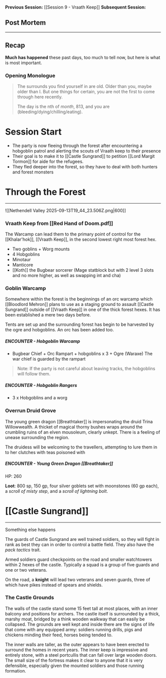 **Previous Session:** [[Session 9 - Vraath Keep]]
**Subsequent Session:**
## Post Mortem
---


## Recap
**Much has happened** these past days, too much to tell now, but here is what is most important.

### Opening Monologue
> The surrounds you find yourself in are old. Older than you, maybe older than I. But one things for certain, you are not the first to come through here recently.
> 
> The day is the nth of *month*, 813, and you are (bleeding/dying/chilling/eating).

# Session Start
- The party is now fleeing through the forest after encountering a hobgoblin patrol and alerting the scouts of Vraath keep to their presence
- Their goal is to make it to [[Castle Sungrand]] to petition [[Lord Margit Tormon]] for aide for the refugees.
- They fled deeper into the forest, so they have to deal with both hunters and forest monsters

# Through the Forest
---
![[Nethendell Valley 2025-09-13T19_44_23.506Z.png|600]]
### Vraath Keep from [[Red Hand of Doom.pdf]]
The Warcamp can lead them to the primary point of control for the [[Khalar'hok]], [[Vraath Keep]], in the second lowest right most forest hex.
- Two goblins + Worg mounts
- 4 Hobgoblins
- Minotaur
- Manticore
- [[Koth]] the Bugbear sorcerer (Mage statblock but with 2 level 3 slots and no more higher, as well as swapping int and cha)
### Goblin Warcamp
Somewhere within the forest is the beginnings of an orc warcamp which [[Bloodlord Mehron]] plans to use as a staging ground to assault [[Castle Sungrand]] outside of [[Vraath Keep]] in one of the thick forest hexes. It has been established a mere two days before.

Tents are set up and the surrounding forest has begin to be harvested by the ogre and hobgoblins. An orc has been added too.
##### **ENCOUNTER** - Hobgoblin Warcamp
- Bugbear Chief + Orc Rampart + hobgoblins x 3 + Ogre (Waraxe)
The war chief is guarded by the rampart

> Note: If the party is not careful about leaving tracks, the hobgoblins will follow them.

##### **ENCOUNTER** - Hobgoblin Rangers
- 3 x Hobgoblins and a worg

### Overrun Druid Grove
The young green dragon [[Breathtaker]] is impersonating the druid Trina Willowwealth. A thicket of magical thorny bushes wraps around the crumbling ruins of an elven mousoleum, clearly unkept. There is a feeling of unease surrounding the region.

The druidess will be welcoming to the travellers, attempting to lure them in to her clutches with teas poisoned with 

##### **ENCOUNTER** - Young Green Dragon [[Breathtaker]]
HP: 260

**Loot**: 800 sp, 150 gp, four silver goblets set with moonstones (60 gp each), a *scroll of misty step*, and a *scroll of lightning bolt*.

# [[Castle Sungrand]]
---
Something else happens

The guards of Castle Sungrand are well trained soldiers, so they will fight in rank as best they can in order to control a battle field. They also have the *pack tactics* trait.

Armed soldiers guard checkpoints on the road and smaller watchtowers within 2 hexes of the castle. Typically a squad is a group of five guards and one or two veterans.

On the road, a **knight** will lead two veterans and seven guards, three of which have pikes instead of spears and shields.

### The Castle Grounds
The walls of the castle stand some 15 feet tall at most places, with an inner balcony and positions for archers. The castle itself is surrounded by a thick, marshy moat, bridged by a think wooden walkway that can easily be collapsed. The grounds are well kept and inside there are the signs of life that come with any equipped army: soldiers running drills, pigs and chickens minding their feed, horses being tended to.

The inner walls are taller, as the outer appears to have been erected to surround the homes in recent years. The inner keep is impressive and entirely stone, with a steel portcullis that can fall over large wooden doors. The small size of the fortress makes it clear to anyone that it is very defensible, especially given the mounted soldiers and those running formation.

